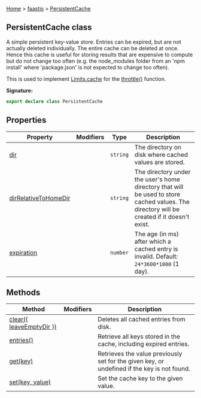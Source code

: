 [Home](./index) &gt; [faastjs](./faastjs.md) &gt; [PersistentCache](./faastjs.persistentcache.md)

## PersistentCache class

A simple persistent key-value store. Entries can be expired, but are not actually deleted individually. The entire cache can be deleted at once. Hence this cache is useful for storing results that are expensive to compute but do not change too often (e.g. the node\_modules folder from an 'npm install' where 'package.json' is not expected to change too often).

This is used to implement [Limits.cache](./faastjs.limits.cache.md) for the [throttle()](./faastjs.throttle.md) function.

<b>Signature:</b>

```typescript
export declare class PersistentCache 
```

## Properties

|  Property | Modifiers | Type | Description |
|  --- | --- | --- | --- |
|  [dir](./faastjs.persistentcache.dir.md) |  | `string` | The directory on disk where cached values are stored. |
|  [dirRelativeToHomeDir](./faastjs.persistentcache.dirrelativetohomedir.md) |  | `string` | The directory under the user's home directory that will be used to store cached values. The directory will be created if it doesn't exist. |
|  [expiration](./faastjs.persistentcache.expiration.md) |  | `number` | The age (in ms) after which a cached entry is invalid. Default: `24*3600*1000` (1 day). |

## Methods

|  Method | Modifiers | Description |
|  --- | --- | --- |
|  [clear({ leaveEmptyDir })](./faastjs.persistentcache.clear.md) |  | Deletes all cached entries from disk. |
|  [entries()](./faastjs.persistentcache.entries.md) |  | Retrieve all keys stored in the cache, including expired entries. |
|  [get(key)](./faastjs.persistentcache.get.md) |  | Retrieves the value previously set for the given key, or undefined if the key is not found. |
|  [set(key, value)](./faastjs.persistentcache.set.md) |  | Set the cache key to the given value. |

